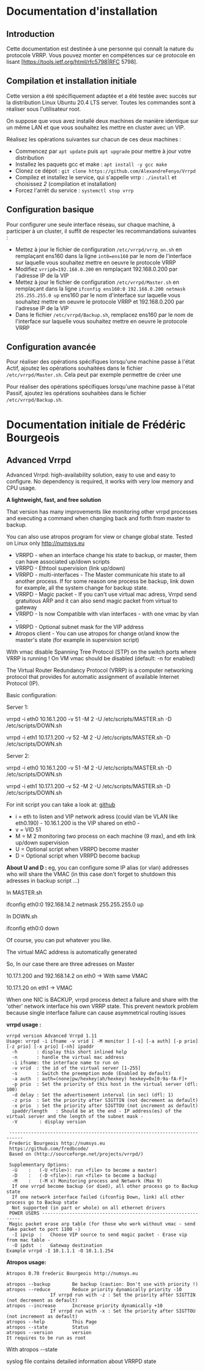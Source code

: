 # Documentation d'installation

## Introduction

Cette documentation est destinée à une personne qui connaît la nature du protocole VRRP. Vous pouvez monter en compétences sur ce protocole en lisant [https://tools.ietf.org/html/rfc5798|RFC 5798].

## Compilation et installation initiale

Cette version a été spécifiquement adaptée et a été testée avec succès sur la distribution Linux Ubuntu 20.4 LTS server. Toutes les commandes sont à réaliser sous l'utilisateur root.

On suppose que vous avez installé deux machines de manière identique sur un même LAN et que vous souhaitez les mettre en cluster avec un VIP.

Réalisez les opérations suivantes sur chacun de ces deux machines :
- Commencez par `apt update` puis `apt upgrade` pour mettre à jour votre distribution
- Installez les paquets gcc et make : `apt install -y gcc make`
- Clonez ce dépot : `git clone https://github.com/AlexandreFenyo/Vrrpd`
- Compilez et installez le service, qui s'appelle vrrp : `./install` et choisissez *2* (compilation et installation)
- Forcez l'arrêt du service : `systemctl stop vrrp`

## Configuration basique

Pour configurer une seule interface réseau, sur chaque machine, à participer à un cluster, il suffit de respecter les recommandations suivantes :

- Mettez à jour le fichier de configuration `/etc/vrrpd/vrrp_on.sh` en remplaçant ens160 dans la ligne `int0=ens160` par le nom de l'interface sur laquelle vous souhaitez mettre en oeuvre le protocole VRRP
- Modifiez `vrrip0=192.168.0.200` en remplaçant 192.168.0.200 par l'adresse IP de la VIP
- Mettez à jour le fichier de configuration `/etc/vrrpd/Master.sh` en remplaçant dans la ligne `ifconfig ens160:0 192.168.0.200 netmask 255.255.255.0 up` ens160 par le nom d'interface sur laquelle vous souhaitez mettre en oeuvre le protocole VRRP et 192.168.0.200 par l'adresse IP de la VIP
- Dans le fichier `/etc/vrrpd/Backup.sh`, remplacez ens160 par le nom de l'interface sur laquelle vous souhaitez mettre en oeuvre le protocole VRRP

## Configuration avancée

Pour réaliser des opérations spécifiques lorsqu'une machine passe à l'état Actif, ajoutez les opérations souhaitées dans le fichier `/etc/vrrpd/Master.sh`. Cela peut par exemple permettre de créer une 

Pour réaliser des opérations spécifiques lorsqu'une machine passe à l'état Passif, ajoutez les opérations souhaitées dans le fichier `/etc/vrrpd/Backup.sh`.





# Documentation initiale de Frédéric Bourgeois

## Advanced Vrrpd

Advanced Vrrpd: high-availability solution, easy to use and easy to configure.
No dependency is required, it works with very low memory and CPU usage.

**A lightweight, fast, and free solution**  

That version has many improvements like monitoring other vrrpd processes and executing a command when changing back and forth from master to backup. 

You can also use atropos program for view or change global state. 
Tested on Linux only http://numsys.eu

* VRRPD - when an interface change his state to backup, or master, them can have associated up/down scripts
* VRRPD - Ethtool supervision (link up/down)
* VRRPD - multi-interfaces - The Master communicate his state to all another process. If for some reason one process be backup, link down for example, all the system change for backup state.
* VRRPD - Magic packet - If you can't use virtual mac adress, Vrrpd send gratuitous ARP and it can also send magic packet from virtual to gateway
* VRRPD - Is now Compatible with vlan interfaces - with one vmac by vlan -
* VRRPD - Optional subnet mask for the VIP address
* Atropos client - You can use atropos for change or/and know the master's state (for example in supervision script)

With vmac disable Spanning Tree Protocol (STP) on the switch ports where VRRP is running !
On VM vmac should be disabled (default: -n for enabled)

The Virtual Router Redundancy Protocol (VRRP) is a computer networking protocol that provides for automatic assignment of available Internet Protocol (IP).

Basic configuration:

Server 1:

vrrpd -i eth0 10.16.1.200 -v 51 -M 2 -U /etc/scripts/MASTER.sh -D /etc/scripts/DOWN.sh

vrrpd -i eth1 10.17.1.200 -v 52 -M 2 -U /etc/scripts/MASTER.sh -D /etc/scripts/DOWN.sh

Server 2:

vrrpd -i eth0 10.16.1.200 -v 51 -M 2 -U /etc/scripts/MASTER.sh -D /etc/scripts/DOWN.sh

vrrpd -i eth1 10.17.1.200 -v 52 -M 2 -U /etc/scripts/MASTER.sh -D /etc/scripts/DOWN.sh

For init script you can take a look at: [github](https://github.com/fredbcode/Vrrpd/tree/master/configs)

* i = eth to listen and VIP network adress (could vlan be VLAN like eth0.190) - 10.16.1.200 is the VIP shared on eth0 -
* v = VID 51 
* M = M 2 monitoring two process on each machine (9 max), and eth link up/down supervision 
* U = Optional script when VRRPD become master
* D = Optional script when VRRPD become backup

**About U and D :** eg, you can configure some IP alias (or vlan) addresses who will share the VMAC (in this case don't forget to shutdown this adresses in backup script ...)

In MASTER.sh

ifconfig eth0:0 192.168.14.2 netmask 255.255.255.0 up

In DOWN.sh

ifconfig eth0:0 down

Of course, you can put whatever you like.

The virtual MAC address is automatically generated

So, In our case there are three adresses on Master

10.17.1.200 and 192.168.14.2 on eth0 -> With same VMAC

10.17.1.20 on eth1 -> VMAC

When one NIC is BACKUP, vrrpd process detect a failure and share with the 'other' network interface his own VRRP state.
This prevent newtork problem because single interface failure can cause asymmetrical routing issues

**vrrpd usage :**
```
vrrpd version Advanced Vrrpd 1.11
Usage: vrrpd -i ifname -v vrid [ -M monitor ] [-s] [-a auth] [-p prio] [-z prio] [-x prio] [-nh] ipaddr
  -h       : display this short inlined help
  -n       : handle the virtual mac address
  -i ifname: the interface name to run on
  -v vrid  : the id of the virtual server [1-255]
  -s       : Switch the preemption mode (Enabled by default)
  -a auth  : auth=(none|pw/hexkey|ah/hexkey) hexkey=0x[0-9a-fA-F]+
  -p prio  : Set the priority of this host in the virtual server (dfl: 100)
  -d delay : Set the advertisement interval (in sec) (dfl: 1)
  -z prio  : Set the priority after SIGTTIN (not decrement as default)
  -x prio  : Set the priority after SIGTTOU (not increment as default)
  ipaddr/length   : Should be at the end - IP address(es) of the virtual server and the length of the subnet mask - 
  -V        : display version

 ---------------------------------------------------------------------------
 Frederic Bourgeois http://numsys.eu
 https://github.com/fredbcode/
 Based on (http://sourceforge.net/projects/vrrpd/)

 Supplementary Options: 
  -U	:	(-U <file>): run <file> to become a master)
  -D	:	(-D <file>): run <file> to become a backup)
  -M	:	(-M x) Monitoring process and Network (Max 9)
  If one vrrpd become backup (or died), all other process go to Backup state
  If one network interface failed (ifconfig Down, link) all other process go to Backup state
  Not supported (in part or whole) on all ethernet drivers
 POWER USERS --------------------------------------------------------------
 Magic packet erase arp table (for those who work without vmac - send fake packet to port 1100 -)
  -I ipvip	:	Choose VIP source to send magic packet - Erase vip from mac table -
  -O ipdst	:	Gateway destination
Example vrrpd -I 10.1.1.1 -O 10.1.1.254
```
**Atropos usage:**
```
Atropos 0.70 frederic Bourgeois http://numsys.eu

atropos --backup 		Be backup (caution: Don't use with priority !)
atropos --reduce 		Reduce priority dynamically priority -10
				If vrrpd run with -z : Set the priority after SIGTTIN (not decrement as default)
atropos --increase 		Increase priority dynamically +10 
				If vrrpd run with -x : Set the priority after SIGTTOU (not increment as default)
atropos --help			This Page
atropos --state			Status 
atropos --version		version 
It requires to be run as root 
```

With atropos --state

syslog file contains detailed information about VRRPD state 
